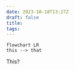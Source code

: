 ```yaml
---
date: 2023-10-18T13:27Z
draft: false
title: 
tags:
---
```

```mermaid
flowchart LR
this --> that
```
This?
